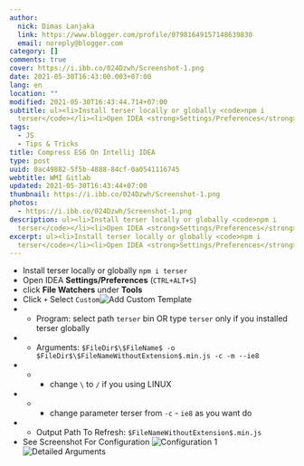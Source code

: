 ```yaml
---
author:
  nick: Dimas Lanjaka
  link: https://www.blogger.com/profile/07981649157148639830
  email: noreply@blogger.com
category: []
comments: true
cover: https://i.ibb.co/024Dzwh/Screenshot-1.png
date: 2021-05-30T16:43:00.003+07:00
lang: en
location: ""
modified: 2021-05-30T16:43:44.714+07:00
subtitle: ul><li>Install terser locally or globally <code>npm i
  terser</code></li><li>Open IDEA <strong>Settings/Preferences</strong>
tags:
  - JS
  - Tips & Tricks
title: Compress ES6 On Intellij IDEA
type: post
uuid: 0ac49882-5f5b-4888-84cf-0a0541116745
webtitle: WMI Gitlab
updated: 2021-05-30T16:43:44+07:00
thumbnail: https://i.ibb.co/024Dzwh/Screenshot-1.png
photos:
  - https://i.ibb.co/024Dzwh/Screenshot-1.png
description: ul><li>Install terser locally or globally <code>npm i
  terser</code></li><li>Open IDEA <strong>Settings/Preferences</strong>
excerpt: ul><li>Install terser locally or globally <code>npm i
  terser</code></li><li>Open IDEA <strong>Settings/Preferences</strong>
---
```


<ul><li>Install terser locally or globally <code>npm i terser</code></li><li>Open IDEA <strong>Settings/Preferences</strong> (<code>CTRL+ALT+S</code>)</li><li>click <strong>File Watchers</strong> under <strong>Tools</strong></li><li>Click <code>+</code> Select <code>Custom</code><img src="https://i.ibb.co/024Dzwh/Screenshot-1.png" alt="Add Custom Template"></li><li><ul><li>Program: select path <code>terser</code> bin OR type <code>terser</code> only if you installed terser globally</li></ul></li><li><ul><li>Arguments: <code>$FileDir$\$FileName$ -o $FileDir$\$FileNameWithoutExtension$.min.js -c -m --ie8</code></li></ul></li><li><ul><li><ul><li>change <code>\</code> to <code>/</code> if you using LINUX</li></ul></li></ul></li><li><ul><li><ul><li>change parameter terser from <code>-c</code> - <code>ie8</code> as you want do</li></ul></li></ul></li><li><ul><li>Output Path To Refresh: <code>$FileNameWithoutExtension$.min.js</code></li></ul></li><li>See Screenshot For Configuration <img src="https://i.ibb.co/0YRZNj7/Screenshot-2.png" alt="Configuration 1"><img src="https://i.ibb.co/TtHPZJg/Screenshot-3.png" alt="Detailed Arguments"></li></ul>